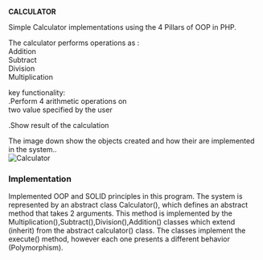 
**CALCULATOR**

Simple Calculator implementations using the 4 Pillars of OOP in PHP.<br/> 

The calculator performs operations as : <br/>
 Addition <br/>
 Subtract <br/>
 Division <br/>
 Multiplication<br/>

key functionality:<br/>
.Perform 4 arithmetic operations on<br/>
 two value specified by the user<br/>
 
.Show result of the calculation <br/>

The image down show the objects created and how their are implemented in the system..<br/>
![Calculator](https://user-images.githubusercontent.com/22649602/130883827-693a5d88-1ace-46ab-866b-5ef2edb0bc23.png) </br>

### Implementation

Implemented OOP and SOLID principles in this program.
The system is represented by an abstract class Calculator(), which defines an abstract method that takes 2 arguments.
This method is implemented by the Multiplication(),Subtract(),Division(),Addition() classes which extend (inherit) from the abstract calculator() class.
The classes implement the execute() method, however each one presents a different behavior (Polymorphism). 









